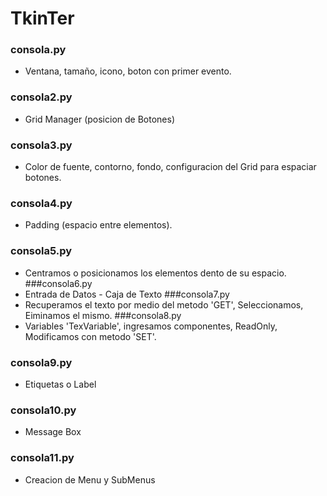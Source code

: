 # TkinTer

### consola.py
- Ventana, tamaño, icono, boton con primer evento.
### consola2.py
- Grid Manager (posicion de Botones)
### consola3.py
- Color de fuente, contorno, fondo, configuracion del Grid para espaciar botones.
### consola4.py
- Padding (espacio entre elementos).
### consola5.py
- Centramos o posicionamos los elementos dento de su espacio.
###consola6.py
- Entrada de Datos - Caja de Texto
###consola7.py
- Recuperamos el texto por medio del metodo 'GET', Seleccionamos, Eiminamos el mismo.
###consola8.py
- Variables 'TexVariable', ingresamos componentes, ReadOnly, Modificamos con metodo 'SET'.
### consola9.py
- Etiquetas o Label
### consola10.py
- Message Box 
### consola11.py
- Creacion de Menu y SubMenus


